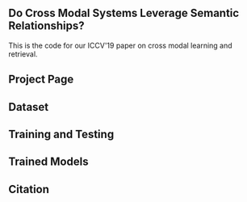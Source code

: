 ## Do Cross Modal Systems Leverage Semantic Relationships?
This is the code for our ICCV'19 paper on cross modal learning and retrieval.

## Project Page

## Dataset

## Training and Testing

## Trained Models

## Citation

